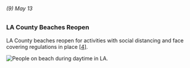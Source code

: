 ###### (9) May 13

### LA County Beaches Reopen

LA County beaches reopen for activities with social distancing and face covering regulations in place [[4]](https://calmatters.org/health/coronavirus/2020/04/gavin-newsom-coronavirus-updates-timeline/).

![People on beach during daytime in LA.](https://images.unsplash.com/photo-1590780122260-88dfd8e6160c?ixlib=rb-1.2.1&ixid=eyJhcHBfaWQiOjEyMDd9&auto=format&fit=crop&w=2169&q=80)